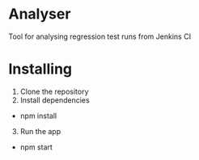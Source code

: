 # Analyser
Tool for analysing regression test runs from Jenkins CI

# Installing
1) Clone the repository
2) Install dependencies
 - npm install
3) Run the app
 - npm start
